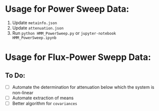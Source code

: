 # Usage for Power Sweep Data:

1. Update `metainfo.json`
2. Update `attenuation.json`
3. Run `python HMM_PowerSweep.py` or `jupyter-notebook HMM_PowerSweep.ipynb`

# Usage for Flux-Power Swepp Data:



## To Do:

- [ ] Automate the determination for attenuation below which the system is non-linear
- [ ] Automate extraction of means
- [ ] Better algorithm for `covariances`
